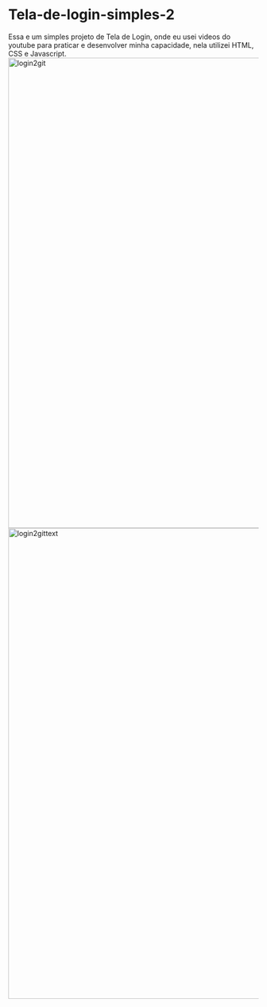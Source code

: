# Tela-de-login-simples-2
Essa e um simples projeto de Tela de Login, onde eu usei videos do youtube para praticar e desenvolver minha capacidade, nela utilizei HTML, CSS e Javascript.
<img width="946" alt="login2git" src="https://user-images.githubusercontent.com/100586610/156452546-6f7ea86a-a71f-4a48-a6da-b77b6964fd92.png">
<img width="947" alt="login2gittext" src="https://user-images.githubusercontent.com/100586610/156452550-8a6e9ea4-7133-4bf3-93f2-6a361cc5a46a.png">
